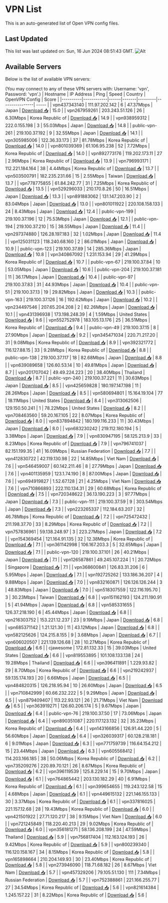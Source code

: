 # VPN List

This is an auto-generated list of Open VPN config files.

## Last Updated

This list was last updated on: Sun, 16 Jun 2024 08:51:43 GMT.
![Alt](https://repobeats.axiom.co/api/embed/186b98318ef1479477931607c1ad7d823f12451f.svg "Repobeats analytics image")

## Available Servers

Below is the list of available VPN servers:

(You may connect to any of these VPN servers with: Username: 'vpn', Password: 'vpn'.)
| Hostname | IP Address | Ping | Speed | Country | OpenVPN Config | Score |
|----------|------------|------|-------|---------|----------------| ----- |
| vpn437343140 | 111.97.202.142 | 6 | 47.37Mbps | Japan | [Download 📥](./configs/server_0_JP.ovpn) | 15.0 |
| vpn267959261 | 203.243.51.126 | 26 | 6.30Mbps | Korea Republic of | [Download 📥](./configs/server_1_KR.ovpn) | 14.9 |
| vpn938959312 | 222.0.155.198 | 3 | 55.03Mbps | Japan | [Download 📥](./configs/server_2_JP.ovpn) | 14.8 |
| public-vpn-261 | 219.100.37.192 | 9 | 32.55Mbps | Japan | [Download 📥](./configs/server_3_JP.ovpn) | 14.1 |
| vpn305985006 | 122.36.33.173 | 37 | 81.78Mbps | Korea Republic of | [Download 📥](./configs/server_4_KR.ovpn) | 14.0 |
| vpn801039369 | 61.106.95.238 | 52 | 7.72Mbps | Korea Republic of | [Download 📥](./configs/server_5_KR.ovpn) | 14.0 |
| vpn892773176 | 119.202.173.11 | 27 | 2.96Mbps | Korea Republic of | [Download 📥](./configs/server_6_KR.ovpn) | 13.9 |
| vpn796993171 | 112.221.184.164 | 38 | 4.44Mbps | Korea Republic of | [Download 📥](./configs/server_7_KR.ovpn) | 13.7 |
| vpn503500791 | 182.235.231.66 | 15 | 2.55Mbps | Taiwan | [Download 📥](./configs/server_8_TW.ovpn) | 13.7 |
| vpn778775855 | 61.84.242.77 | 31 | 7.25Mbps | Korea Republic of | [Download 📥](./configs/server_9_KR.ovpn) | 13.5 |
| vpn529296033 | 210.170.8.26 | 50 | 16.51Mbps | Japan | [Download 📥](./configs/server_10_JP.ovpn) | 13.3 |
| vpn891883062 | 131.147.203.90 | 2 | 83.04Mbps | Japan | [Download 📥](./configs/server_11_JP.ovpn) | 13.0 |
| vpn801011922 | 220.108.158.133 | 24 | 8.43Mbps | Japan | [Download 📥](./configs/server_12_JP.ovpn) | 12.4 |
| public-vpn-199 | 219.100.37.196 | 12 | 75.53Mbps | Japan | [Download 📥](./configs/server_13_JP.ovpn) | 12.1 |
| public-vpn-194 | 219.100.37.210 | 15 | 38.55Mbps | Japan | [Download 📥](./configs/server_14_JP.ovpn) | 11.4 |
| vpn297374880 | 126.28.197.183 | 32 | 1.02Mbps | Japan | [Download 📥](./configs/server_15_JP.ovpn) | 11.4 |
| vpn125031123 | 118.240.68.160 | 2 | 86.01Mbps | Japan | [Download 📥](./configs/server_16_JP.ovpn) | 10.9 |
| public-vpn-123 | 219.100.37.89 | 14 | 285.36Mbps | Japan | [Download 📥](./configs/server_17_JP.ovpn) | 10.8 |
| vpn340867092 | 1.231.153.94 | 29 | 41.29Mbps | Korea Republic of | [Download 📥](./configs/server_18_KR.ovpn) | 10.7 |
| public-vpn-67 | 219.100.37.84 | 10 | 53.05Mbps | Japan | [Download 📥](./configs/server_19_JP.ovpn) | 10.6 |
| public-vpn-204 | 219.100.37.181 | 11 | 36.17Mbps | Japan | [Download 📥](./configs/server_20_JP.ovpn) | 10.4 |
| public-vpn-97 | 219.100.37.83 | 31 | 44.93Mbps | Japan | [Download 📥](./configs/server_21_JP.ovpn) | 10.4 |
| public-vpn-51 | 219.100.37.13 | 19 | 29.82Mbps | Japan | [Download 📥](./configs/server_22_JP.ovpn) | 10.3 |
| public-vpn-163 | 219.100.37.126 | 16 | 192.62Mbps | Japan | [Download 📥](./configs/server_23_JP.ovpn) | 10.2 |
| vpn234497546 | 207.65.204.208 | 2 | 82.26Mbps | Japan | [Download 📥](./configs/server_24_JP.ovpn) | 10.1 |
| vpn431396938 | 173.198.248.39 | 4 | 1.59Mbps | United States | [Download 📥](./configs/server_25_US.ovpn) | 9.6 |
| vpn552752978 | 183.105.13.176 | 25 | 36.51Mbps | Korea Republic of | [Download 📥](./configs/server_26_KR.ovpn) | 9.4 |
| public-vpn-49 | 219.100.37.15 | 8 | 27.90Mbps | Japan | [Download 📥](./configs/server_27_JP.ovpn) | 9.2 |
| vpn345471034 | 220.71.217.20 | 31 | 9.08Mbps | Korea Republic of | [Download 📥](./configs/server_28_KR.ovpn) | 8.9 |
| vpn392321772 | 116.127.88.15 | 33 | 9.28Mbps | Korea Republic of | [Download 📥](./configs/server_29_KR.ovpn) | 8.8 |
| public-vpn-138 | 219.100.37.117 | 18 | 82.68Mbps | Japan | [Download 📥](./configs/server_30_JP.ovpn) | 8.8 |
| vpn639089658 | 126.60.53.14 | 10 | 49.81Mbps | Japan | [Download 📥](./configs/server_31_JP.ovpn) | 8.7 |
| vpn201707042 | 49.49.224.223 | 20 | 38.40Mbps | Thailand | [Download 📥](./configs/server_32_TH.ovpn) | 8.7 |
| public-vpn-240 | 219.100.37.221 | 11 | 30.63Mbps | Japan | [Download 📥](./configs/server_33_JP.ovpn) | 8.5 |
| vpn425659828 | 180.197.147.198 | 11 | 28.26Mbps | Japan | [Download 📥](./configs/server_34_JP.ovpn) | 8.5 |
| vpn580694801 | 15.164.19.104 | 77 | 18.11Mbps | United States | [Download 📥](./configs/server_35_US.ovpn) | 8.4 |
| vpn313062506 | 129.150.50.241 | 1 | 78.22Mbps | United States | [Download 📥](./configs/server_36_US.ovpn) | 8.2 |
| vpn708463560 | 59.20.167.105 | 22 | 8.07Mbps | Korea Republic of | [Download 📥](./configs/server_37_KR.ovpn) | 8.0 |
| vpn837894842 | 180.199.116.233 | 11 | 30.43Mbps | Japan | [Download 📥](./configs/server_38_JP.ovpn) | 8.0 |
| vpn683230242 | 219.112.180.194 | 5 | 3.38Mbps | Japan | [Download 📥](./configs/server_39_JP.ovpn) | 7.9 |
| vpn830947195 | 58.125.213.9 | 33 | 8.23Mbps | Korea Republic of | [Download 📥](./configs/server_40_KR.ovpn) | 7.9 |
| vpn796741037 | 82.151.199.35 | 41 | 16.09Mbps | Russian Federation | [Download 📥](./configs/server_41_RU.ovpn) | 7.7 |
| vpn412830722 | 42.119.130.98 | 22 | 14.85Mbps | Viet Nam | [Download 📥](./configs/server_42_VN.ovpn) | 7.6 |
| vpn546459007 | 60.142.211.46 | 8 | 27.79Mbps | Japan | [Download 📥](./configs/server_43_JP.ovpn) | 7.6 |
| vpn401135959 | 123.1.74.190 | 8 | 87.00Mbps | Japan | [Download 📥](./configs/server_44_JP.ovpn) | 7.6 |
| vpn694919827 | 1.52.67.128 | 21 | 4.25Mbps | Viet Nam | [Download 📥](./configs/server_45_VN.ovpn) | 7.6 |
| vpn710866893 | 222.110.134.31 | 29 | 60.68Mbps | Korea Republic of | [Download 📥](./configs/server_46_KR.ovpn) | 7.5 |
| vpn720348622 | 36.13.190.223 | 3 | 97.77Mbps | Japan | [Download 📥](./configs/server_47_JP.ovpn) | 7.3 |
| public-vpn-111 | 219.100.37.59 | 9 | 303.54Mbps | Japan | [Download 📥](./configs/server_48_JP.ovpn) | 7.3 |
| vpn223265337 | 112.184.63.207 | 32 | 46.78Mbps | Korea Republic of | [Download 📥](./configs/server_49_KR.ovpn) | 7.2 |
| vpn725472432 | 211.198.37.70 | 33 | 8.29Mbps | Korea Republic of | [Download 📥](./configs/server_50_KR.ovpn) | 7.2 |
| vpn757836961 | 59.138.248.97 | 3 | 223.27Mbps | Japan | [Download 📥](./configs/server_51_JP.ovpn) | 7.2 |
| vpn154369454 | 121.164.91.135 | 32 | 12.38Mbps | Korea Republic of | [Download 📥](./configs/server_52_KR.ovpn) | 7.1 |
| vpn361142998 | 106.167.203.3 | 5 | 32.65Mbps | Japan | [Download 📥](./configs/server_53_JP.ovpn) | 7.1 |
| public-vpn-120 | 219.100.37.101 | 26 | 40.21Mbps | Japan | [Download 📥](./configs/server_54_JP.ovpn) | 7.1 |
| vpn126587861 | 49.245.107.224 | 1 | 20.72Mbps | Singapore | [Download 📥](./configs/server_55_SG.ovpn) | 7.1 |
| vpn368600841 | 126.83.31.206 | 6 | 5.95Mbps | Japan | [Download 📥](./configs/server_56_JP.ovpn) | 7.1 |
| vpn192725262 | 133.186.36.207 | 4 | 9.88Mbps | Japan | [Download 📥](./configs/server_57_JP.ovpn) | 7.0 |
| vpn832160871 | 126.126.126.244 | 3 | 48.83Mbps | Japan | [Download 📥](./configs/server_58_JP.ovpn) | 7.0 |
| vpn518307559 | 122.116.195.70 | 3 | 30.23Mbps | Taiwan | [Download 📥](./configs/server_59_TW.ovpn) | 6.8 |
| vpn151162193 | 124.211.190.91 | 5 | 41.94Mbps | Japan | [Download 📥](./configs/server_60_JP.ovpn) | 6.8 |
| vpn585331655 | 126.37.218.190 | 6 | 45.44Mbps | Japan | [Download 📥](./configs/server_61_JP.ovpn) | 6.8 |
| vpn216303752 | 153.221.12.237 | 23 | 9.19Mbps | Japan | [Download 📥](./configs/server_62_JP.ovpn) | 6.8 |
| vpn685371142 | 1.21.121.30 | 11 | 43.12Mbps | Japan | [Download 📥](./configs/server_63_JP.ovpn) | 6.8 |
| vpn582125626 | 124.215.8.155 | 9 | 3.68Mbps | Japan | [Download 📥](./configs/server_64_JP.ovpn) | 6.7 |
| vpn606020507 | 221.139.126.68 | 28 | 10.27Mbps | Korea Republic of | [Download 📥](./configs/server_65_KR.ovpn) | 6.6 |
| cjawesome | 172.81.132.33 | 15 | 39.03Mbps | United States | [Download 📥](./configs/server_66_US.ovpn) | 6.6 |
| vpn819553895 | 101.108.133.138 | 24 | 19.28Mbps | Thailand | [Download 📥](./configs/server_67_TH.ovpn) | 6.6 |
| vpn396411891 | 1.229.93.82 | 29 | 8.70Mbps | Korea Republic of | [Download 📥](./configs/server_68_KR.ovpn) | 6.6 |
| vpn219242937 | 59.135.174.193 | 20 | 6.66Mbps | Japan | [Download 📥](./configs/server_69_JP.ovpn) | 6.5 |
| vpn484820315 | 126.218.95.94 | 10 | 26.60Mbps | Japan | [Download 📥](./configs/server_70_JP.ovpn) | 6.5 |
| vpn710842999 | 60.66.232.222 | 5 | 9.29Mbps | Japan | [Download 📥](./configs/server_71_JP.ovpn) | 6.5 |
| vpn879409407 | 113.22.93.121 | 26 | 21.71Mbps | Viet Nam | [Download 📥](./configs/server_72_VN.ovpn) | 6.5 |
| vpn363919271 | 126.60.206.174 | 5 | 9.67Mbps | Japan | [Download 📥](./configs/server_73_JP.ovpn) | 6.4 |
| public-vpn-76 | 219.100.37.50 | 17 | 73.06Mbps | Japan | [Download 📥](./configs/server_74_JP.ovpn) | 6.4 |
| vpn890351087 | 220.117.123.132 | 32 | 35.23Mbps | Korea Republic of | [Download 📥](./configs/server_75_KR.ovpn) | 6.4 |
| vpn143166856 | 126.91.44.220 | 5 | 56.60Mbps | Japan | [Download 📥](./configs/server_76_JP.ovpn) | 6.4 |
| vpn326039317 | 60.128.218.181 | 6 | 9.01Mbps | Japan | [Download 📥](./configs/server_77_JP.ovpn) | 6.3 |
| vpn771759739 | 116.64.154.212 | 15 | 23.44Mbps | Japan | [Download 📥](./configs/server_78_JP.ovpn) | 6.3 |
| vpn605568412 | 114.203.166.185 | 38 | 50.06Mbps | Korea Republic of | [Download 📥](./configs/server_79_KR.ovpn) | 6.2 |
| vpn735209276 | 220.89.70.121 | 26 | 8.67Mbps | Korea Republic of | [Download 📥](./configs/server_80_KR.ovpn) | 6.2 |
| vpn396119539 | 125.8.229.14 | 15 | 9.70Mbps | Japan | [Download 📥](./configs/server_81_JP.ovpn) | 6.1 |
| vpn764865442 | 203.130.182.29 | 40 | 6.91Mbps | Korea Republic of | [Download 📥](./configs/server_82_KR.ovpn) | 6.1 |
| vpn399654655 | 119.243.122.58 | 15 | 4.68Mbps | Japan | [Download 📥](./configs/server_83_JP.ovpn) | 6.1 |
| vpn449615132 | 221.146.155.133 | 30 | 3.37Mbps | Korea Republic of | [Download 📥](./configs/server_84_KR.ovpn) | 6.1 |
| vpn337816025 | 221.157.12.68 | 28 | 19.43Mbps | Korea Republic of | [Download 📥](./configs/server_85_KR.ovpn) | 6.0 |
| vpn421501922 | 27.71.120.217 | 38 | 9.15Mbps | Viet Nam | [Download 📥](./configs/server_86_VN.ovpn) | 6.0 |
| vpn721245849 | 118.220.40.213 | 29 | 9.02Mbps | Korea Republic of | [Download 📥](./configs/server_87_KR.ovpn) | 6.0 |
| vpn356181271 | 58.136.208.199 | 24 | 47.59Mbps | Thailand | [Download 📥](./configs/server_88_TH.ovpn) | 5.9 |
| vpn756817404 | 112.163.124.193 | 26 | 9.42Mbps | Korea Republic of | [Download 📥](./configs/server_89_KR.ovpn) | 5.9 |
| vpn800239340 | 116.120.158.167 | 34 | 8.15Mbps | Korea Republic of | [Download 📥](./configs/server_90_KR.ovpn) | 5.8 |
| vpn165898664 | 210.204.149.93 | 30 | 23.40Mbps | Korea Republic of | [Download 📥](./configs/server_91_KR.ovpn) | 5.8 |
| vpn273946090 | 118.71.68.182 | 26 | 8.67Mbps | Viet Nam | [Download 📥](./configs/server_92_VN.ovpn) | 5.7 |
| vpn457329206 | 79.105.51.130 | 111 | 7.34Mbps | Russian Federation | [Download 📥](./configs/server_93_RU.ovpn) | 5.7 |
| vpn752388861 | 221.166.255.77 | 27 | 34.54Mbps | Korea Republic of | [Download 📥](./configs/server_94_KR.ovpn) | 5.6 |
| vpn821614384 | 1.245.157.22 | 31 | 8.22Mbps | Korea Republic of | [Download 📥](./configs/server_95_KR.ovpn) | 5.6 |
